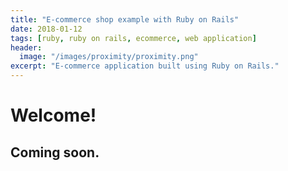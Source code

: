 ```yaml
---
title: "E-commerce shop example with Ruby on Rails"
date: 2018-01-12
tags: [ruby, ruby on rails, ecommerce, web application]
header:
  image: "/images/proximity/proximity.png"
excerpt: "E-commerce application built using Ruby on Rails."
---
```


# Welcome!

## Coming soon.